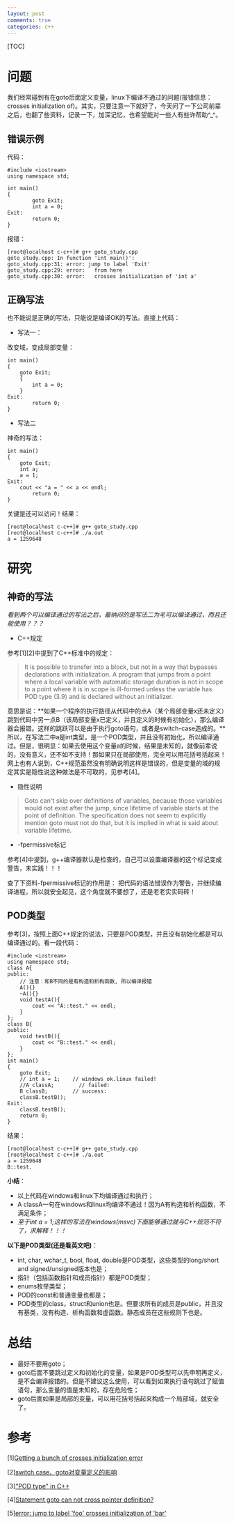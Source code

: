 ```yaml
---
layout: post
comments: true
categories: c++
---
```

[TOC]

# 问题
我们经常碰到有在goto后面定义变量，linux下编译不通过的问题(报错信息：crosses initialization of)。其实，只要注意一下就好了，今天问了一下公司前辈之后，也翻了些资料，记录一下，加深记忆，也希望能对一些人有些许帮助^_^。





## 错误示例

代码：

	#include <iostream>
	using namespace std;
	
	int main()
	{
	        goto Exit;
	        int a = 0;
	Exit:
	        return 0;
	}


报错：

	[root@localhost c-c++]# g++ goto_study.cpp 
	goto_study.cpp: In function 'int main()':
	goto_study.cpp:31: error: jump to label 'Exit'
	goto_study.cpp:29: error:   from here
	goto_study.cpp:30: error:   crosses initialization of 'int a'


## 正确写法
也不能说是正确的写法，只能说是编译OK的写法。直接上代码：

* 写法一：

改变域，变成局部变量：

	int main()
	{
	    goto Exit;
	    {
	        int a = 0;
	    }
	Exit:
	        return 0;
	}

* 写法二

神奇的写法：

	int main()
	{
	    goto Exit;
	    int a;
	    a = 1;
	Exit:
	    cout << "a = " << a << endl;
	        return 0;
	}

关键是还可以访问！结果：

	[root@localhost c-c++]# g++ goto_study.cpp 
	[root@localhost c-c++]# ./a.out
	a = 1259648


# 研究

## 神奇的写法

*看到两个可以编译通过的写法之后，最纳闷的是写法二为毛可以编译通过，而且还能使用？？？*

* C++规定

参考[1][2]中提到了C++标准中的规定：

> It is possible to transfer into a block, but not in a way that bypasses declarations with initialization. A program that jumps from a point where a local variable with automatic storage duration is not in scope to a point where it is in scope is ill-formed unless the variable has POD type (3.9) and is declared without an initializer.  

意思是说：**如果一个程序的执行路径从代码中的点A（某个局部变量x还未定义）跳到代码中另一点B（该局部变量x已定义，并且定义的时候有初始化），那么编译器会报错。这样的跳跃可以是由于执行goto语句，或者是switch-case造成的。**所以，在写法二中a是int类型，是一个POD类型，并且没有初始化，所以编译通过。但是，很明显：如果去使用这个变量a的时候，结果是未知的，就像前辈说的，没有意义，还不如不支持！那如果只在局部使用，完全可以用花括号括起来！网上也有人说到，C++规范虽然没有明确说明这样是错误的，但是变量的域的规定其实是隐性说这种做法是不可取的，见参考[4]。

* 隐性说明

> Goto can't skip over definitions of variables, because those variables would not exist after the jump, since lifetime of variable starts at the point of definition. The specification does not seem to explicitly mention goto must not do that, but it is implied in what is said about variable lifetime.

* -fpermissive标记

参考[4]中提到，g++编译器默认是检查的，自己可以设置编译器的这个标记变成警告，未实践！！！

查了下资料-fpermissive标记的作用是：
把代码的语法错误作为警告，并继续编译进程，所以就安全起见，这个角度就不要想了，还是老老实实码砖！

## POD类型
参考[3]，按照上面C++规定的说法，只要是POD类型，并且没有初始化都是可以编译通过的。看一段代码：

	#include <iostream>
	using namespace std;
	class A{
	public:
	    // 注意：和B不同的是有构造和析构函数, 所以编译报错
	    A(){}
	    ~A(){}
	    void testA(){
	        cout << "A::test." << endl;
	    }
	};
	class B{
	public:
	    void testB(){
	        cout << "B::test." << endl;
	    }
	};
	int main()
	{
	    goto Exit;
	    // int a = 1;    // windows ok.linux failed!
	    //A classA;        // failed:
	    B classB;        // success:
	    classB.testB();
	Exit:
	    classB.testB();
	    return 0;
	}

结果：

	[root@localhost c-c++]# g++ goto_study.cpp 
	[root@localhost c-c++]# ./a.out
	a = 1259648
	B::test.

**小结**：

* 以上代码在windows和linux下均编译通过和执行；
* A classA一句在windows和linux均编译不通过！因为A有构造和析构函数，不满足条件；
* *至于int a = 1;这样的写法在windows(msvc)下面能够通过就与C++规范不符了，求解释！！！*

**以下是POD类型(还是看英文吧)**：

* int, char, wchar_t, bool, float, double是POD类型，这些类型的long/short and signed/unsigned版本也是；
* 指针（包括函数指针和成员指针）都是POD类型；
* enums枚举类型；
* POD的const和普通变量也都是；
* POD类型的class，struct和union也是。但要求所有的成员是public，并且没有基类，没有构造、析构函数和虚函数。静态成员在这些规则下也是。

# 总结
* 最好不要用goto；
* goto后面不要跳过定义和初始化的变量，如果是POD类型可以先申明再定义，是不会编译报错的。但是不建议这么使用，可以看到如果执行语句跳过了赋值语句，那么变量的值是未知的，存在危险性；
* goto后面如果是局部的变量，可以用花括号括起来构成一个局部域，就安全了。

# 参考
[1][Getting a bunch of crosses initialization error](http://stackoverflow.com/questions/11578936/getting-a-bunch-of-crosses-initialization-error/11578973)

[2][switch case、goto对变量定义的影响](http://blog.163.com/dingmz_frcmyblog/blog/static/217304023201372085320739/)

[3]["POD type" in C++](http://blog.csdn.net/psusong/article/details/5866871)

[4][Statement goto can not cross pointer definition?](http://stackoverflow.com/questions/14274225/statement-goto-can-not-cross-pointer-definition)

[5][error: jump to label 'foo' crosses initialization of 'bar'](http://stackoverflow.com/questions/31513798/error-jump-to-label-foo-crosses-initialization-of-bar)